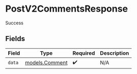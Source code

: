 # PostV2CommentsResponse

Success


## Fields

| Field                                  | Type                                   | Required                               | Description                            |
| -------------------------------------- | -------------------------------------- | -------------------------------------- | -------------------------------------- |
| `data`                                 | [models.Comment](../models/comment.md) | :heavy_check_mark:                     | N/A                                    |